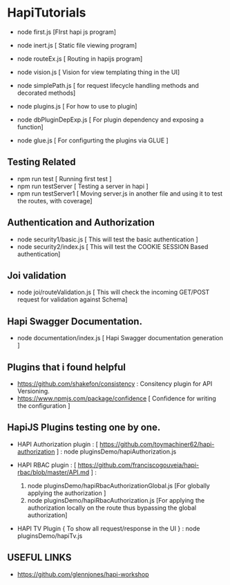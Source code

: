 # HapiTutorials

* node first.js  [FIrst hapi js program]
* node inert.js [ Static file viewing program]
* node routeEx.js [ Routing in hapijs program]
* node vision.js [ Vision for view templating thing in the UI]
* node simplePath.js [ for request lifecycle handling methods and decorated methods]
* node plugins.js [ For how to use to plugin]

* node dbPluginDepExp.js [ For plugin dependency and exposing a function]  
* node glue.js [ For configurting the plugins via GLUE ]

## Testing Related

* npm run test [ Running first test ]
* npm run testServer [ Testing a server in hapi ]
* npm run testServer1 [ Moving server.js in another file and using it to test the routes, with coverage]


## Authentication and Authorization
* node security1/basic.js  [ This will test the basic authentication ]
* node  security2/index.js [ This will test the COOKIE SESSION Based authentication]

## Joi validation
* node joi/routeValidation.js [ This will check the incoming GET/POST request for validation against Schema]

## Hapi Swagger Documentation.
* node documentation/index.js [ Hapi Swagger documentation generation ]




## Plugins that i found helpful
* https://github.com/shakefon/consistency  : Consitency plugin for API Versioning.
* https://www.npmjs.com/package/confidence  [ Confidence for writing the configuration ]


## HapiJS Plugins testing one by one.
* HAPI Authorization plugin : [ https://github.com/toymachiner62/hapi-authorization ] : node pluginsDemo/hapiAuthorization.js
* HAPI RBAC plugin : [ https://github.com/franciscogouveia/hapi-rbac/blob/master/API.md ] :
   1. node pluginsDemo/hapiRbacAuthorizationGlobal.js [For globally applying the authorization ]
   2. node pluginsDemo/hapiRbacAuthorization.js [For applying the authorization locally on the route thus bypassing the global authorization]

* HAPI TV Plugin { To show all request/response in the UI } : node pluginsDemo/hapiTv.js

## USEFUL LINKS
* https://github.com/glennjones/hapi-workshop
